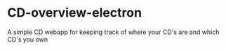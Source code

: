 # CD-overview-electron
A simple CD webapp for keeping track of where your CD's are and which CD's you own
